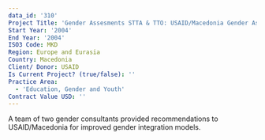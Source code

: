 ```yaml
---
data_id: '310'
Project Title: 'Gender Assesments STTA & TTO: USAID/Macedonia Gender Assessment (TDY 21)'
Start Year: '2004'
End Year: '2004'
ISO3 Code: MKD
Region: Europe and Eurasia
Country: Macedonia
Client/ Donor: USAID
Is Current Project? (true/false): ''
Practice Area:
  - 'Education, Gender and Youth'
Contract Value USD: ''
---
```

A team of two gender consultants provided recommendations to USAID/Macedonia for improved gender integration models.